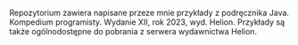 Repozytorium zawiera napisane przeze mnie przykłady z podręcznika Java. Kompedium programisty. Wydanie XII, rok 2023, wyd. Helion. 
Przykłady są także ogólnodostępne do pobrania z serwera wydawnictwa Helion. 
